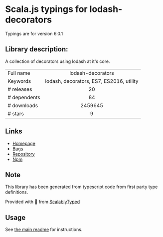 
# Scala.js typings for lodash-decorators

Typings are for version 6.0.1

## Library description:
A collection of decorators using lodash at it's core.

|                    |                 |
| ------------------ | :-------------: |
| Full name          | lodash-decorators |
| Keywords           | lodash, decorators, ES7, ES2016, utility |
| # releases         | 20 |
| # dependents       | 84 |
| # downloads        | 2459645 |
| # stars            | 9 |

## Links
- [Homepage](https://github.com/steelsojka/lodash-decorators#readme)
- [Bugs](http://github.com/steelsojka/lodash-decorators/issues)
- [Repository](https://github.com/steelsojka/lodash-decorators)
- [Npm](https://www.npmjs.com/package/lodash-decorators)
    


## Note
This library has been generated from typescript code from first party type definitions.

Provided with :purple_heart: from [ScalablyTyped](https://github.com/oyvindberg/ScalablyTyped)

## Usage
See [the main readme](../../readme.md) for instructions.


